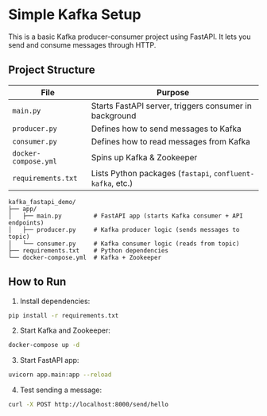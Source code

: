 # Simple Kafka Setup

This is a basic Kafka producer-consumer project using FastAPI.
It lets you send and consume messages through HTTP.

## Project Structure

| File                 | Purpose                                                    |
| -------------------- | ---------------------------------------------------------- |
| `main.py`            | Starts FastAPI server, triggers consumer in background     |
| `producer.py`        | Defines how to send messages to Kafka                      |
| `consumer.py`        | Defines how to read messages from Kafka                    |
| `docker-compose.yml` | Spins up Kafka & Zookeeper                                 |
| `requirements.txt`   | Lists Python packages (`fastapi`, `confluent-kafka`, etc.) |

```
kafka_fastapi_demo/
├── app/
│   ├── main.py         # FastAPI app (starts Kafka consumer + API endpoints)
│   ├── producer.py     # Kafka producer logic (sends messages to topic)
│   └── consumer.py     # Kafka consumer logic (reads from topic)
├── requirements.txt    # Python dependencies
└── docker-compose.yml  # Kafka + Zookeeper
```

## How to Run

1. Install dependencies:

```bash
pip install -r requirements.txt
```

2. Start Kafka and Zookeeper:

```bash
docker-compose up -d
```

3. Start FastAPI app:

```bash
uvicorn app.main:app --reload
```

4. Test sending a message:

```bash
curl -X POST http://localhost:8000/send/hello
```

